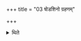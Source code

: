 +++
title = "03 षोडशिनो ग्रहणम्"

+++

<details><summary>थिते</summary>

3. (The manner in which) the act of filling of the Sodasin (-scoop) (is done as follows). 
</details>
